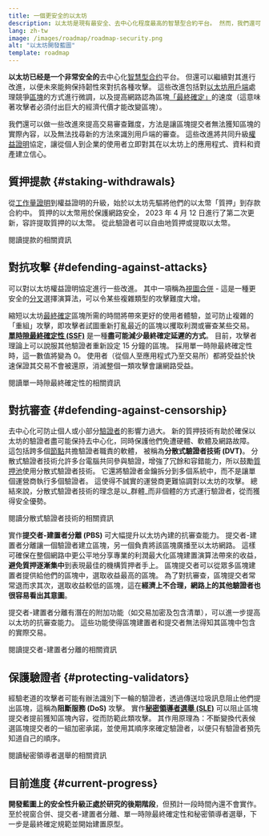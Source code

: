 ```yaml
---
title: 一個更安全的以太坊
description: 以太坊是現有最安全、去中心化程度最高的智慧型合約平台。 然而，我們還可以繼續對其進行改進，以便未來能夠保持韌性來對抗任意級別的攻擊。
lang: zh-tw
image: /images/roadmap/roadmap-security.png
alt: "以太坊開發藍圖"
template: roadmap
---
```


**以太坊已经是一个非常安全的**去中心化[智慧型合约](/glossary/#smart-contract)平台。 但還可以繼續對其進行改進，以便未來能夠保持韌性來對抗各種攻擊。 這些改進包括對[以太坊用戶端](/glossary/#consensus-client)處理競爭[區塊](/glossary/#block)的方式進行微調，以及提高網路認為區塊[「最終確定」](/developers/docs/consensus-mechanisms/pos/#finality)的速度（這意味著攻擊者必須付出巨大的經濟代價才能改變區塊）。

我們還可以做一些改進來提高交易審查難度，方法是讓區塊提交者無法獲知區塊的實際內容，以及無法找尋新的方法來識別用戶端的審查。 這些改進將共同升級[權益證明](/glossary/#pos)協定，讓從個人到企業的使用者立即對其在以太坊上的應用程式、資料和資產建立信心。

## 質押提款 {#staking-withdrawals}

從[工作量證明](/glossary/#pow)到權益證明的升級，始於以太坊先驅將他們的以太幣「質押」到存款合約中。 質押的以太幣用於保護網路安全， 2023 年 4 月 12 日進行了第二次更新，容許提取質押的以太幣。 從此驗證者可以自由地質押或提取以太幣。

<ButtonLink variant="outline-color" href="/staking/withdrawals/">閱讀提款的相關資訊</ButtonLink>

## 對抗攻擊 {#defending-against-attacks}

可以對以太坊權益證明協定進行一些改進。 其中一項稱為[視圖合併](https://ethresear.ch/t/view-merge-as-a-replacement-for-proposer-boost/13739) - 這是一種更安全的[分叉](/glossary/#fork)選擇演算法，可以令某些複雜類型的攻擊難度大增。

縮短以太坊[最終確定](/glossary/#finality)區塊所需的時間將帶來更好的使用者體驗，並可防止複雜的「重組」攻擊，即攻擊者試圖重新打亂最近的區塊以攫取利潤或審查某些交易。 [**單時隙最終確定性 (SSF)**](/roadmap/single-slot-finality/) 是一種**盡可能減少最終確定延遲的方式**。 目前，攻擊者理論上可以說服其他驗證者重新設定 15 分鐘的區塊。 採用單一時隙最終確定性時，這一數值將變為 0。 使用者（從個人至應用程式乃至交易所）都將受益於快速保證其交易不會被還原，消滅整個一類攻擊會讓網路受益。

<ButtonLink variant="outline-color" href="/roadmap/single-slot-finality/">閱讀單一時隙最終確定性的相關資訊</ButtonLink>

## 對抗審查 {#defending-against-censorship}

去中心化可防止個人或小部分[驗證者](/glossary/#validator)的影響力過大。 新的質押技術有助於確保以太坊的驗證者盡可能保持去中心化，同時保護他們免遭硬體、軟體及網路故障。 這包括跨多個[節點](/glossary/#node)共擔驗證者職責的軟體， 被稱為**分散式驗證者技術 (DVT)**。 分散式驗證者技術允許多台電腦共同參與驗證，增強了冗餘和容錯能力，所以鼓勵[質押池](/glossary/#staking-pool)使用分散式驗證者技術。 它還將驗證者金鑰拆分到多個系統中，而不是讓單個運營商執行多個驗證者。 這使得不誠實的運營商更難協調對以太坊的攻擊。 總結來說，分散式驗證者技術的理念是以_群體_而非個體的方式運行驗證者，從而獲得安全優勢。

<ButtonLink variant="outline-color" href="/staking/dvt/">閱讀分散式驗證者技術的相關資訊</ButtonLink>

實作**提交者-建置者分離 (PBS)** 可大幅提升以太坊內建的抗審查能力。 提交者-建置者分離讓一個驗證者建立區塊，另一個負責將該區塊廣播至以太坊網路。 這樣可確保在整個網路中更公平地分享專業的利潤最大化區塊建置演算法帶來的收益，**避免質押逐漸集中**到表現最佳的機構質押者手上。 區塊提交者可以從眾多區塊建置者提供給他們的區塊中，選取收益最高的區塊。 為了對抗審查，區塊提交者常常退而求其次，選取收益較低的區塊，這在**經濟上不合理，網路上的其他驗證者也很容易看出其意圖**。

提交者-建置者分離有潛在的附加功能（如交易加密及包含清單），可以進一步提高以太坊的抗審查能力。 這些功能使得區塊建置者和提交者無法得知其區塊中包含的實際交易。

<ButtonLink variant="outline-color" href="/roadmap/pbs/">閱讀提交者-建置者分離的相關資訊</ButtonLink>

## 保護驗證者 {#protecting-validators}

經驗老道的攻擊者可能有辦法識別下一輪的驗證者，透過傳送垃圾訊息阻止他們提出區塊，這稱為**阻斷服務 (DoS)** 攻擊。 實作[**秘密領導者選舉 (SLE)**](/roadmap/secret-leader-election) 可以阻止區塊提交者提前獲知區塊內容，從而防範此類攻擊。 其作用原理為：不斷變換代表候選區塊提交者的一組加密承諾，並使用其順序來確定驗證者，以便只有驗證者預先知道自己的順序。

<ButtonLink variant="outline-color" href="/roadmap/secret-leader-election">閱讀秘密領導者選舉的相關資訊</ButtonLink>

## 目前進度 {#current-progress}

**開發藍圖上的安全性升級正處於研究的後期階段**，但預計一段時間內還不會實作。 至於視窗合併、提交者-建置者分離、單一時隙最終確定性和秘密領導者選舉，下一步是最終確定規範並開始建置原型。
